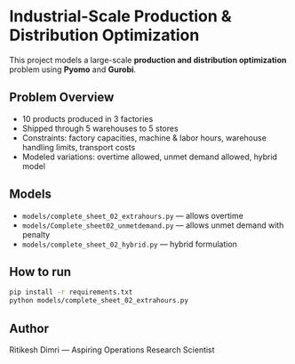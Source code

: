 # Industrial-Scale Production & Distribution Optimization

This project models a large-scale **production and distribution optimization** problem using **Pyomo** and **Gurobi**.

## Problem Overview
- 10 products produced in 3 factories
- Shipped through 5 warehouses to 5 stores
- Constraints: factory capacities, machine & labor hours, warehouse handling limits, transport costs
- Modeled variations: overtime allowed, unmet demand allowed, hybrid model

## Models
- `models/complete_sheet_02_extrahours.py` — allows overtime
- `models/Complete_sheet02_unmetdemand.py` — allows unmet demand with penalty
- `models/complete_sheet_02_hybrid.py` — hybrid formulation

## How to run
```bash
pip install -r requirements.txt
python models/complete_sheet_02_extrahours.py
```

## Author
Ritikesh Dimri — Aspiring Operations Research Scientist
